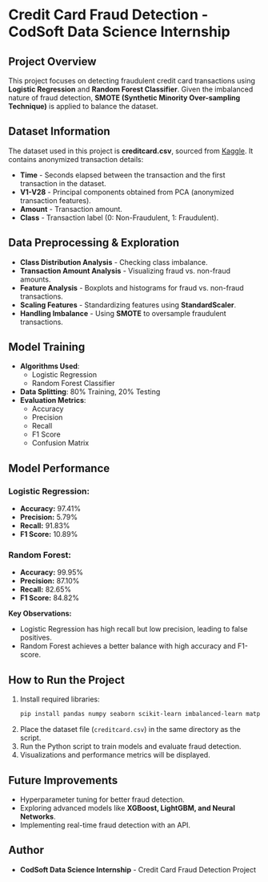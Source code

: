 # Credit Card Fraud Detection - CodSoft Data Science Internship

## Project Overview
This project focuses on detecting fraudulent credit card transactions using **Logistic Regression** and **Random Forest Classifier**. Given the imbalanced nature of fraud detection, **SMOTE (Synthetic Minority Over-sampling Technique)** is applied to balance the dataset.

## Dataset Information
The dataset used in this project is **creditcard.csv**, sourced from [Kaggle](https://www.kaggle.com/datasets/mlg-ulb/creditcardfraud). It contains anonymized transaction details:
- **Time** - Seconds elapsed between the transaction and the first transaction in the dataset.
- **V1-V28** - Principal components obtained from PCA (anonymized transaction features).
- **Amount** - Transaction amount.
- **Class** - Transaction label (0: Non-Fraudulent, 1: Fraudulent).

## Data Preprocessing & Exploration
- **Class Distribution Analysis** - Checking class imbalance.
- **Transaction Amount Analysis** - Visualizing fraud vs. non-fraud amounts.
- **Feature Analysis** - Boxplots and histograms for fraud vs. non-fraud transactions.
- **Scaling Features** - Standardizing features using **StandardScaler**.
- **Handling Imbalance** - Using **SMOTE** to oversample fraudulent transactions.

## Model Training
- **Algorithms Used**:
  - Logistic Regression
  - Random Forest Classifier
- **Data Splitting**: 80% Training, 20% Testing
- **Evaluation Metrics**:
  - Accuracy
  - Precision
  - Recall
  - F1 Score
  - Confusion Matrix

## Model Performance
### Logistic Regression:
- **Accuracy:** 97.41%
- **Precision:** 5.79%
- **Recall:** 91.83%
- **F1 Score:** 10.89%

### Random Forest:
- **Accuracy:** 99.95%
- **Precision:** 87.10%
- **Recall:** 82.65%
- **F1 Score:** 84.82%

**Key Observations:**
- Logistic Regression has high recall but low precision, leading to false positives.
- Random Forest achieves a better balance with high accuracy and F1-score.

## How to Run the Project
1. Install required libraries:
   ```sh
   pip install pandas numpy seaborn scikit-learn imbalanced-learn matplotlib
   ```
2. Place the dataset file (`creditcard.csv`) in the same directory as the script.
3. Run the Python script to train models and evaluate fraud detection.
4. Visualizations and performance metrics will be displayed.

## Future Improvements
- Hyperparameter tuning for better fraud detection.
- Exploring advanced models like **XGBoost, LightGBM, and Neural Networks**.
- Implementing real-time fraud detection with an API.

## Author
- **CodSoft Data Science Internship** - Credit Card Fraud Detection Project
